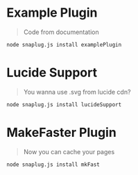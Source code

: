# Example Plugin
> Code from documentation<br>
```bash
node snaplug.js install examplePlugin
```

# Lucide Support
> You wanna use .svg from lucide cdn?
```bash
node snaplug.js install lucideSupport
```

# MakeFaster Plugin
> Now you can cache your pages<br>
```bash
node snaplug.js install mkFast
```

<!-- 
# node snaplug.js install lucide

# node snaplug.js install makeFast
# node snaplug.js install makeFaster -->